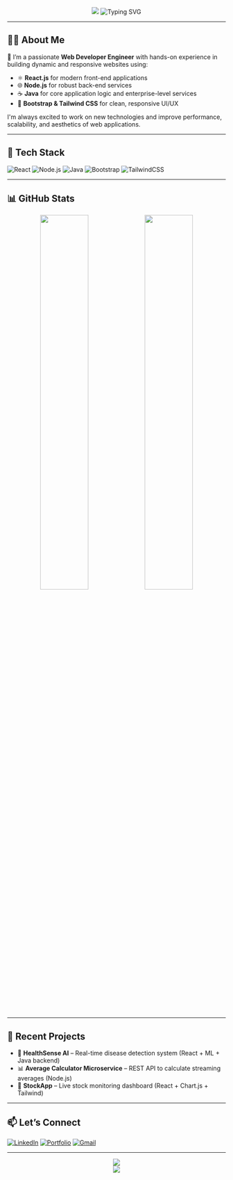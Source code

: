 <!-- Profile Header -->
<div align="center">
  <img src="https://capsule-render.vercel.app/api?type=waving&color=0:7F7FD5,50:86A8E7,100:91EAE4&height=200&section=header&text=Hi%20There!%20👋%20I'm%20Anjali%20Jha&fontSize=40&fontAlignY=35&desc=Full-Stack%20Web%20Developer&descAlignY=60&descAlign=62" />

  <img src="https://readme-typing-svg.herokuapp.com?font=Fira+Code&size=24&pause=1000&center=true&vCenter=true&color=91EAE4&width=500&lines=Node.js+%F0%9F%93%8D+React+%E2%9A%99%EF%B8%8F+Java+%E2%98%84%EF%B8%8F" alt="Typing SVG" />
</div>

---

## 👩‍💻 About Me

🌟 I’m a passionate **Web Developer Engineer** with hands-on experience in building dynamic and responsive websites using:

- ⚛️ **React.js** for modern front-end applications  
- 🌐 **Node.js** for robust back-end services  
- ☕ **Java** for core application logic and enterprise-level services  
- 🎨 **Bootstrap & Tailwind CSS** for clean, responsive UI/UX  

I'm always excited to work on new technologies and improve performance, scalability, and aesthetics of web applications.

---

## 🚀 Tech Stack

![React](https://img.shields.io/badge/-React-20232A?style=for-the-badge&logo=react)
![Node.js](https://img.shields.io/badge/-Node.js-339933?style=for-the-badge&logo=node.js)
![Java](https://img.shields.io/badge/-Java-007396?style=for-the-badge&logo=java)
![Bootstrap](https://img.shields.io/badge/-Bootstrap-563D7C?style=for-the-badge&logo=bootstrap)
![TailwindCSS](https://img.shields.io/badge/-Tailwind_CSS-38B2AC?style=for-the-badge&logo=tailwind-css)

---

## 📊 GitHub Stats

<div align="center">
  <img src="https://github-readme-stats.vercel.app/api?username=your-github-username&show_icons=true&theme=radical" width="47%" />
  <img src="https://github-readme-streak-stats.herokuapp.com?user=your-github-username&theme=radical&hide_border=false" width="47%" />
</div>

---

## 🧠 Recent Projects

- 🎯 **HealthSense AI** – Real-time disease detection system (React + ML + Java backend)  
- 📊 **Average Calculator Microservice** – REST API to calculate streaming averages (Node.js)  
- 🛒 **StockApp** – Live stock monitoring dashboard (React + Chart.js + Tailwind)  

---

## 📫 Let’s Connect

[![LinkedIn](https://img.shields.io/badge/-LinkedIn-0A66C2?style=for-the-badge&logo=linkedin&logoColor=white)](linkedin.com/in/anjali-jha-824b0a257)
[![Portfolio](https://img.shields.io/badge/-Portfolio-000?style=for-the-badge&logo=firefox&logoColor=white)](https://tinyurl.com/Anjaliportfolio)
[![Gmail](https://img.shields.io/badge/-Email-D14836?style=for-the-badge&logo=gmail&logoColor=white)](mailto:ajha96267@gmail.com)

---

<div align="center">
  <img src="https://quotes-github-readme.vercel.app/api?type=horizontal&theme=radical" />
</div>

<!-- Footer -->
<div align="center">
  <img src="https://capsule-render.vercel.app/api?type=waving&color=0:91EAE4,100:86A8E7&height=100&section=footer" />
</div>
